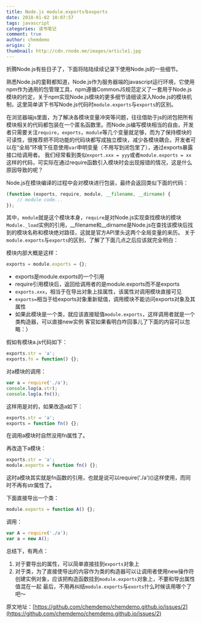 ```yaml
---
title: Node.js module.exports与exports
date: 2018-01-02 10:07:57
tags: javascript
categories: 读书笔记
comment: true
author: chemdemo
origin: 2
thumbnail: http://cdn.rnode.me/images/article1.jpg
---
```

折腾Node.js有些日子了，下面将陆陆续续记录下使用Node.js的一些细节。

熟悉Node.js的童鞋都知道，Node.js作为服务器端的javascript运行环境，它使用npm作为通用的包管理工具，npm遵循CommonJS规范定义了一套用于Node.js模块的约定，关于npm实现Node.js模块的更多细节请细读深入Node.js的模块机制，这里简单讲下书写Node.js代码时`module.exports`与`exports`的区别。

在浏览器端js里面，为了解决各模块变量冲突等问题，往往借助于js的闭包把所有模块相关的代码都包装在一个匿名函数里。而Node.js编写模块相当的自由，开发者只需要关注`require`，`exports`，`module`等几个变量就足够，而为了保持模块的可读性，很推荐把不同功能的代码块都写成独立模块，减少各模块耦合。开发者可以在“全局”环境下任意使用`var`申明变量（不用写到闭包里了），通过exports暴露接口给调用者。
我们经常看到类似`export.xxx = yyy`或者`module.exports = xx`这样的代码，可实际在通过require函数引入模块时会出现报错的情况，这是什么原因导致的呢？

Node.js在模块编译的过程中会对模块进行包装，最终会返回类似下面的代码：

```javascript
(function (exports, require, module, __filename, __dirname) {
    // module code...
});
```
其中，`module`就是这个模块本身，`require`是对Node.js实现查找模块的模块`Module._load`实例的引用，__filename和__dirname是Node.js在查找该模块后找到的模块名称和模块绝对路径，这就是官方API里头这两个全局变量的来历。
关于`module.exports`与`exports`的区别，了解了下面几点之后应该就完全明白：

模块内部大概是这样：
```javascript
exports = module.exports = {};
```
- exports是module.exports的一个引用
- require引用模块后，返回给调用者的是module.exports而不是exports
- `exports.xxx`，相当于在导出对象上挂属性，该属性对调用模块直接可见
- `exports=`相当于给exports对象重新赋值，调用模块不能访问exports对象及其属性
- 如果此模块是一个类，就应该直接赋值`module.exports`，这样调用者就是一个类构造器，可以直接new实例
客官如果看明白咋回事儿了下面的内容可以忽略：）

假如有模块a.js代码如下：
```javascript
exports.str = 'a';
exports.fn = function() {};
```
对a模块的调用：
```javascript
var a = require('./a');
console.log(a.str);
console.log(a.fn());
```
这样用是对的，如果改造a如下：
```javascript
exports.str = 'a';
exports = function fn() {};
```

在调用a模块时自然没用fn属性了。

再改造下a模块：
```javascript
exports.str = 'a';
module.exports = function fn() {};
```
这时a模块其实就是fn函数的引用，也就是说可以require('./a')()这样使用，而同时不再有str属性了。

下面直接导出一个类：
```javascript
module.exports = function A() {};
```
调用：
```javascript
var A = require('./a');
var a = new A();
```
总结下，有两点：

1. 对于要导出的属性，可以简单直接挂到`exports`对象上
2. 对于类，为了直接使导出的内容作为类的构造器可以让调用者使用new操作符创建实例对象，应该把构造函数挂到`module.exports`对象上，不要和导出属性值混在一起
最后，不用再纠结`module.exports`与`exorts`什么时候该用哪个了吧～


原文地址：[https://github.com/chemdemo/chemdemo.github.io/issues/2](https://github.com/chemdemo/chemdemo.github.io/issues/2)
